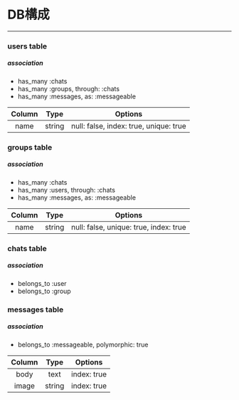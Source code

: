 # DB構成
***
### users table
##### association
* has_many :chats
* has_many :groups, through: :chats
* has_many :messages, as: :messageable

|Column|Type|Options|
|:-:|:-:|:-:|
|name|string|null: false, index: true, unique: true|

### groups table
##### association
* has_many :chats
* has_many :users, through: :chats
* has_many :messages, as: :messageable

|Column|Type|Options|
|:-:|:-:|:-:|
|name|string|null: false, unique: true, index: true|

### chats table
##### association
* belongs_to :user
* belongs_to :group

### messages table
##### association
* belongs_to :messageable, polymorphic: true

|Column|Type|Options|
|:-:|:-:|:-:|
|body|text|index: true|
|image|string|index: true|
